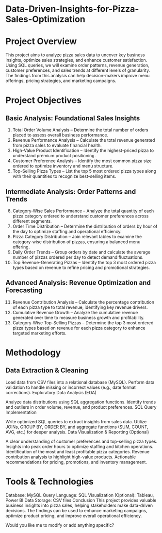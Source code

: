 # Data-Driven-Insights-for-Pizza-Sales-Optimization

# Project Overview
This project aims to analyze pizza sales data to uncover key business insights, optimize sales strategies, and enhance customer satisfaction. Using SQL queries, we will examine order patterns, revenue generation, customer preferences, and sales trends at different levels of granularity. The findings from this analysis can help decision-makers improve menu offerings, pricing strategies, and marketing campaigns.

# Project Objectives
## Basic Analysis: Foundational Sales Insights #
1. Total Order Volume Analysis – Determine the total number of orders placed to assess overall business performance.
2. Revenue Performance Analysis – Calculate the total revenue generated from pizza sales to evaluate financial health.
3. High-Value Product Identification – Identify the highest-priced pizza to understand premium product positioning.
4. Customer Preference Analysis – Identify the most common pizza size ordered to optimize inventory and menu structure.
5. Top-Selling Pizza Types – List the top 5 most ordered pizza types along with their quantities to recognize best-selling items.

## Intermediate Analysis: Order Patterns and Trends
6. Category-Wise Sales Performance – Analyze the total quantity of each pizza category ordered to understand customer preferences across different segments.
7. Order Time Distribution – Determine the distribution of orders by hour of the day to optimize staffing and operational efficiency.
8. Pizza Category Distribution – Join relevant tables to examine the category-wise distribution of pizzas, ensuring a balanced menu offering.
9. Daily Order Trends – Group orders by date and calculate the average number of pizzas ordered per day to detect demand fluctuations.
10. Top Revenue-Generating Pizzas – Identify the top 3 most ordered pizza types based on revenue to refine pricing and promotional strategies.

## Advanced Analysis: Revenue Optimization and Forecasting
11. Revenue Contribution Analysis – Calculate the percentage contribution of each pizza type to total revenue, identifying key revenue drivers.
12. Cumulative Revenue Growth – Analyze the cumulative revenue generated over time to measure business growth and profitability.
13. Category-Wise Top-Selling Pizzas – Determine the top 3 most ordered pizza types based on revenue for each pizza category to enhance targeted marketing efforts.

# Methodology
## Data Extraction & Cleaning

Load data from CSV files into a relational database (MySQL).
Perform data validation to handle missing or incorrect values (e.g., date format corrections).
Exploratory Data Analysis (EDA)

Analyze data distributions using SQL aggregation functions.
Identify trends and outliers in order volume, revenue, and product preferences.
SQL Query Implementation

Write optimized SQL queries to extract insights from sales data.
Utilize JOINs, GROUP BY, ORDER BY, and aggregate functions (SUM, COUNT, AVG, etc.) for deeper analysis.
Data Visualization & Reporting (Optional)

A clear understanding of customer preferences and top-selling pizza types.
Insights into peak order hours to optimize staffing and kitchen operations.
Identification of the most and least profitable pizza categories.
Revenue contribution analysis to highlight high-value products.
Actionable recommendations for pricing, promotions, and inventory management.

# Tools & Technologies
Database: MySQL
Query Language: SQL
Visualization (Optional): Tableau, Power BI
Data Storage: CSV files
Conclusion
This project provides valuable business insights into pizza sales, helping stakeholders make data-driven decisions. The findings can be used to enhance marketing campaigns, optimize product pricing, and improve overall operational efficiency.

Would you like me to modify or add anything specific?
